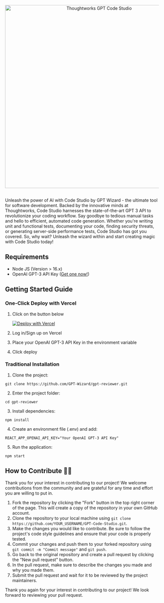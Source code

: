 <div align="center">
  <img src="https://images.ctfassets.net/a0typynlh1op/1HrGeYM9nc5OdyrCcO766O/9bc3370b58c3c1eb81c241b4947d35f2/Group_13419.png" alt="Thoughtworks GPT Code Studio" style="width: 600px;" />
</div>

<br/>

Unleash the power of AI with Code Studio by GPT Wizard - the ultimate tool for software development. Backed by the innovative minds at Thoughtworks, Code Studio harnesses the state-of-the-art GPT 3 API to revolutionize your coding workflow. Say goodbye to tedious manual tasks and hello to efficient, automated code generation. Whether you're writing unit and functional tests, documenting your code, finding security threats, or generating server-side performance tests, Code Studio has got you covered. So, why wait? Unleash the wizard within and start creating magic with Code Studio today!

## Requirements

- Node JS (Version > 16.x)
- OpenAI GPT-3 API Key ([Get one now!](https://platform.openai.com/account/api-keys))

## Getting Started Guide

### One-Click Deploy with Vercel
1. Click on the button below

    [![Deploy with Vercel](https://vercel.com/button)](https://vercel.com/new/clone?repository-url=https%3A%2F%2Fgithub.com%2FGPT-Wizard%2Fgpt-reviewer&env=REACT_APP_OPENAI_API_KEY&envDescription=PLACE%20YOUR%20OPEN%20AI%20API%20KEY&envLink=https%3A%2F%2Fbeta.openai.com%2Faccount%2Fapi-keys&project-name=gpt-reviewer&repository-name=GPT-Reviewer&redirect-url=https%3A%2F%2Fgithub.com%2FGPT-Wizard%2Fgpt-reviewer&demo-title=GPT%20Reviewer&demo-description=Your%20own%20GPT%20bot%20is%20deployed&demo-url=https%3A%2F%2Fgpt-reviewer-thoughtworks-wizards.vercel.app%2F)

2. Log in/Sign up on Vercel
3. Place your OpenAI GPT-3 API Key in the environment variable
4. Click deploy

### Traditional Installation
1. Clone the project: 
```
git clone https://github.com/GPT-Wizard/gpt-reviewer.git
```
2. Enter the project folder: 
```
cd gpt-reviewer
```
3. Install dependencies: 
```
npm install
```
4. Create an environment file (.env) and add:
```
REACT_APP_OPENAI_API_KEY="Your OpenAI GPT-3 API Key"
```
5. Run the application: 
```
npm start
```

## How to Contribute 👨‍💻

Thank you for your interest in contributing to our project! We welcome contributions from the community and are grateful for any time and effort you are willing to put in.

1. Fork the repository by clicking the "Fork" button in the top right corner of the page. This will create a copy of the repository in your own GitHub account.
2. Clone the repository to your local machine using `git clone https://github.com/YOUR_USERNAME/GPT-Code-Studio.git`.
3. Make the changes you would like to contribute. Be sure to follow the project's code style guidelines and ensure that your code is properly tested.
4. Commit your changes and push them to your forked repository using `git commit -m "Commit message"` and `git push`.
5. Go back to the original repository and create a pull request by clicking the "New pull request" button.
6. In the pull request, make sure to describe the changes you made and why you made them.
7. Submit the pull request and wait for it to be reviewed by the project maintainers.

Thank you again for your interest in contributing to our project! We look forward to reviewing your pull request.
